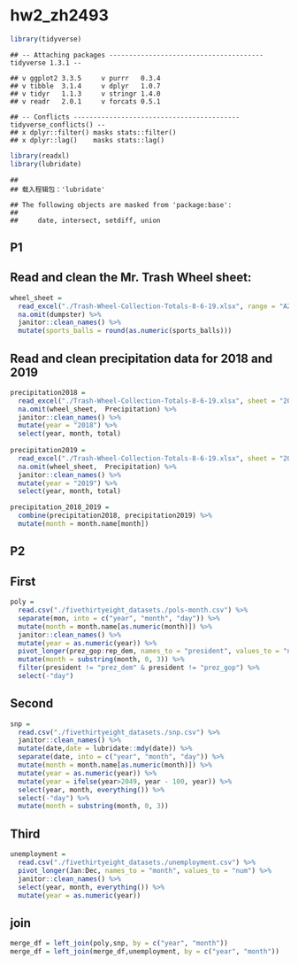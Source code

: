 hw2\_zh2493
================

``` r
library(tidyverse)
```

    ## -- Attaching packages --------------------------------------- tidyverse 1.3.1 --

    ## v ggplot2 3.3.5     v purrr   0.3.4
    ## v tibble  3.1.4     v dplyr   1.0.7
    ## v tidyr   1.1.3     v stringr 1.4.0
    ## v readr   2.0.1     v forcats 0.5.1

    ## -- Conflicts ------------------------------------------ tidyverse_conflicts() --
    ## x dplyr::filter() masks stats::filter()
    ## x dplyr::lag()    masks stats::lag()

``` r
library(readxl)
library(lubridate)
```

    ## 
    ## 载入程辑包：'lubridate'

    ## The following objects are masked from 'package:base':
    ## 
    ##     date, intersect, setdiff, union

## P1

## Read and clean the Mr. Trash Wheel sheet:

``` r
wheel_sheet = 
  read_excel("./Trash-Wheel-Collection-Totals-8-6-19.xlsx", range = "A2:N408", sheet = "Mr. Trash Wheel") %>%
  na.omit(dumpster) %>%
  janitor::clean_names() %>%
  mutate(sports_balls = round(as.numeric(sports_balls)))
```

## Read and clean precipitation data for 2018 and 2019

``` r
precipitation2018 = 
  read_excel("./Trash-Wheel-Collection-Totals-8-6-19.xlsx", sheet = "2018 Precipitation", range = "A2:B14") %>%
  na.omit(wheel_sheet,  Precipitation) %>%
  janitor::clean_names() %>%
  mutate(year = "2018") %>%
  select(year, month, total)
  
precipitation2019 = 
  read_excel("./Trash-Wheel-Collection-Totals-8-6-19.xlsx", sheet = "2019 Precipitation", range = "A2:B14") %>%
  na.omit(wheel_sheet,  Precipitation) %>%
  janitor::clean_names() %>%
  mutate(year = "2019") %>%
  select(year, month, total)

precipitation_2018_2019 = 
  combine(precipitation2018, precipitation2019) %>%
  mutate(month = month.name[month])
```

## P2

## First

``` r
poly = 
  read.csv("./fivethirtyeight_datasets./pols-month.csv") %>%
  separate(mon, into = c("year", "month", "day")) %>%
  mutate(month = month.name[as.numeric(month)]) %>%
  janitor::clean_names() %>%
  mutate(year = as.numeric(year)) %>%
  pivot_longer(prez_gop:rep_dem, names_to = "president", values_to = "num") %>%
  mutate(month = substring(month, 0, 3)) %>%
  filter(president != "prez_dem" & president != "prez_gop") %>%
  select(-"day")
```

## Second

``` r
snp = 
  read.csv("./fivethirtyeight_datasets./snp.csv") %>%
  janitor::clean_names() %>%
  mutate(date,date = lubridate::mdy(date)) %>%
  separate(date, into = c("year", "month", "day")) %>%
  mutate(month = month.name[as.numeric(month)]) %>%
  mutate(year = as.numeric(year)) %>%
  mutate(year = ifelse(year>2049, year - 100, year)) %>%
  select(year, month, everything()) %>%
  select(-"day") %>%
  mutate(month = substring(month, 0, 3))
```

## Third

``` r
unemployment = 
  read.csv("./fivethirtyeight_datasets./unemployment.csv") %>%
  pivot_longer(Jan:Dec, names_to = "month", values_to = "num") %>%
  janitor::clean_names() %>%
  select(year, month, everything()) %>%
  mutate(year = as.numeric(year))
```

## join

``` r
merge_df = left_join(poly,snp, by = c("year", "month"))
merge_df = left_join(merge_df,unemployment, by = c("year", "month"))
```
